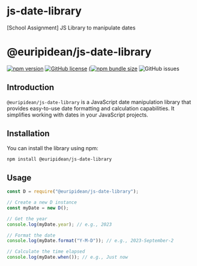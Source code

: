 # js-date-library

[School Assignment] JS Library to manipulate dates

# @euripidean/js-date-library

[![npm version](https://img.shields.io/npm/v/@euripidean/js-date-library)](https://www.npmjs.com/package/@euripidean/js-date-library)
[![GitHub license](https://img.shields.io/github/license/@euripidean/js-date-library)](https://github.com/euripidean/js-date-library/blob/main/LICENSE)
[(![npm bundle size](https://img.shields.io/bundlephobia/min/%40euripidean%2Fjs-date-library)](https://www.npmjs.com/package/@euripidean/js-date-library)
![GitHub issues](https://img.shields.io/github/issues/euripidean/js-date-library)

## Introduction

`@euripidean/js-date-library` is a JavaScript date manipulation library that provides easy-to-use date formatting and calculation capabilities. It simplifies working with dates in your JavaScript projects.

## Installation

You can install the library using npm:

```bash
npm install @euripidean/js-date-library

```

## Usage

```javascript
const D = require("@euripidean/js-date-library");

// Create a new D instance
const myDate = new D();

// Get the year
console.log(myDate.year); // e.g., 2023

// Format the date
console.log(myDate.format("Y-M-D")); // e.g., 2023-September-2

// Calculate the time elapsed
console.log(myDate.when()); // e.g., Just now
```
